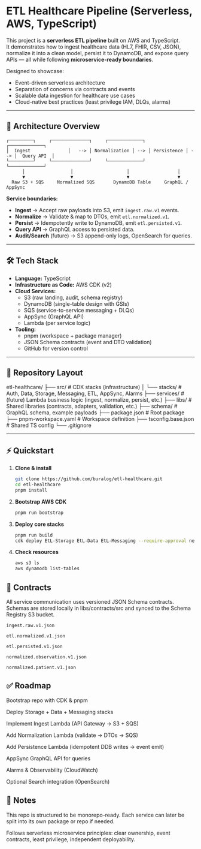 # ETL Healthcare Pipeline (Serverless, AWS, TypeScript)

This project is a **serverless ETL pipeline** built on AWS and TypeScript.  
It demonstrates how to ingest healthcare data (HL7, FHIR, CSV, JSON), normalize it into a clean model, persist it to DynamoDB, and expose query APIs — all while following **microservice-ready boundaries**.

Designed to showcase:
- Event-driven serverless architecture
- Separation of concerns via contracts and events
- Scalable data ingestion for healthcare use cases
- Cloud-native best practices (least privilege IAM, DLQs, alarms)

---

## 🚀 Architecture Overview


    ┌─────────┐     ┌──────────────┐     ┌─────────────┐     ┌─────────────┐
    │  Ingest              │   --> │ Normalization │ --> │ Persistence │ --> │  Query API  │
    └─────────┘     └──────────────┘     └─────────────┘     └─────────────┘
          │                 │                    │                  │
          ▼                 ▼                    ▼                  ▼
      Raw S3 + SQS     Normalized SQS       DynamoDB Table     GraphQL / AppSync



**Service boundaries:**
- **Ingest** → Accept raw payloads into S3, emit `ingest.raw.v1` events.  
- **Normalize** → Validate & map to DTOs, emit `etl.normalized.v1`.  
- **Persist** → Idempotently write to DynamoDB, emit `etl.persisted.v1`.  
- **Query API** → GraphQL access to persisted data.  
- **Audit/Search** (future) → S3 append-only logs, OpenSearch for queries.

---

## 🛠️ Tech Stack

- **Language:** TypeScript  
- **Infrastructure as Code:** AWS CDK (v2)  
- **Cloud Services:**  
  - S3 (raw landing, audit, schema registry)  
  - DynamoDB (single-table design with GSIs)  
  - SQS (service-to-service messaging + DLQs)  
  - AppSync (GraphQL API)  
  - Lambda (per service logic)  
- **Tooling:**  
  - pnpm (workspace + package manager)  
  - JSON Schema contracts (event and DTO validation)  
  - GitHub for version control

---

## 📂 Repository Layout
etl-healthcare/
├── src/ # CDK stacks (infrastructure)
│ └── stacks/ # Auth, Data, Storage, Messaging, ETL, AppSync, Alarms
├── services/ # (future) Lambda business logic (ingest, normalize, persist, etc.)
├── libs/ # Shared libraries (contracts, adapters, validation, etc.)
├── schema/ # GraphQL schema, example payloads
├── package.json # Root package
├── pnpm-workspace.yaml # Workspace definition
├── tsconfig.base.json # Shared TS config
└── .gitignore



---

## ⚡ Quickstart

1. **Clone & install**
   ```bash
   git clone https://github.com/buralog/etl-healthcare.git
   cd etl-healthcare
   pnpm install
   ```

2. **Bootstrap AWS CDK**
    ```bash
    pnpm run bootstrap
    ```

3. **Deploy core stacks**
    ```bash
    pnpm run build
    cdk deploy EtL-Storage EtL-Data EtL-Messaging --require-approval never
    ```

4. **Check resources**
    ```bash
    aws s3 ls
    aws dynamodb list-tables
    ```

## 📜 Contracts

All service communication uses versioned JSON Schema contracts.
Schemas are stored locally in libs/contracts/src and synced to the Schema Registry S3 bucket.

``ingest.raw.v1.json``

``etl.normalized.v1.json``

``etl.persisted.v1.json``

``normalized.observation.v1.json``

``normalized.patient.v1.json``

## ✅ Roadmap

Bootstrap repo with CDK & pnpm

 Deploy Storage + Data + Messaging stacks

 Implement Ingest Lambda (API Gateway → S3 + SQS)

 Add Normalization Lambda (validate → DTOs → SQS)

 Add Persistence Lambda (idempotent DDB writes → event emit)

 AppSync GraphQL API for queries

 Alarms & Observability (CloudWatch)

 Optional Search integration (OpenSearch)

## 📖 Notes

This repo is structured to be monorepo-ready. Each service can later be split into its own package or repo if needed.

Follows serverless microservice principles: clear ownership, event contracts, least privilege, independent deployability.
    


